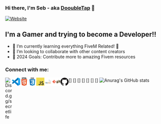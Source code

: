 ### Hi there, I'm Seb - aka [DooubleTap][website] 👋

[![Website](https://img.shields.io/website?label=https://gg.distyle.xyz&style=for-the-badge&url=https://gg.distyle.xyz/)](https://gg.distyle.xyz/)

## I'm a Gamer and trying to become a Developer!!

- 🌱 I’m currently learning everything FiveM Related! 🤣
- 👯 I’m looking to collaborate with other content creators
- 🥅 2024 Goals: Contribute more to amazing Fivem resources

### Connect with me:

[<img align="left" alt="Discord.gg/secretlife" width="22px" src="https://cdn.jsdelivr.net/npm/simple-icons@v3/icons/discord.svg" />][Discord]

[<img align="left" alt="Visual Studio Code" width="26px" src="https://raw.githubusercontent.com/github/explore/80688e429a7d4ef2fca1e82350fe8e3517d3494d/topics/visual-studio-code/visual-studio-code.png" />]
[<img align="left" alt="HTML5" width="26px" src="https://raw.githubusercontent.com/github/explore/80688e429a7d4ef2fca1e82350fe8e3517d3494d/topics/html/html.png" />]
[<img align="left" alt="CSS3" width="26px" src="https://raw.githubusercontent.com/github/explore/80688e429a7d4ef2fca1e82350fe8e3517d3494d/topics/css/css.png" />]
[<img align="left" alt="JavaScript" width="26px" src="https://raw.githubusercontent.com/github/explore/80688e429a7d4ef2fca1e82350fe8e3517d3494d/topics/javascript/javascript.png" />]
[<img align="left" alt="MySQL" width="26px" src="https://raw.githubusercontent.com/github/explore/80688e429a7d4ef2fca1e82350fe8e3517d3494d/topics/mysql/mysql.png" />]
[<img align="left" alt="Git" width="26px" src="https://raw.githubusercontent.com/github/explore/80688e429a7d4ef2fca1e82350fe8e3517d3494d/topics/git/git.png" />]
[<img align="left" alt="GitHub" width="26px" src="https://raw.githubusercontent.com/github/explore/78df643247d429f6cc873026c0622819ad797942/topics/github/github.png" />]
![Anurag's GitHub stats](https://github-readme-stats.vercel.app/api?username=DooubleTap&show_icons=true&theme=radical)

[website]: https://quantrix.xyz
[Discord]: https://quantrix.xyz
